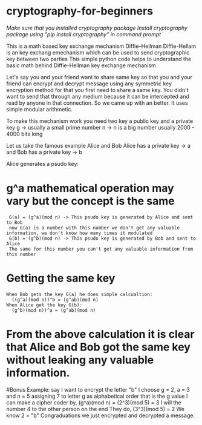 # cryptography-for-beginners
*Make sure that you installed cryptography package*
*Install cryptography package using "pip install cryptography" in command prompt*

This is a math based key exchange mechanism Diffie–Hellman
Diffie-Hellam is an key exchang emechanism which can be used to send cryptographic key between two parties
This simple python code helps to understand the basic math behind Diffie-Hellman key exchange mechanism

Let's say you and your friend want to share  same key so that you and your friend can encrypt and decrypt message using any symmetric key encryption method
for that you first need to share a same key. You didn't want to send that through any medium because it can be intercepted and read by anyone in that connection.
So we came up with an better. It uses simple modular arithmetic.

To make this mechanism work you need two key a public key and a private key
g -> usually a small prime number
n -> n is a big number usually 2000 - 4000 bits long

Let us take the famous example Alice and Bob
Alice has a private key -> a
and 
Bob has a private key -> b

Alice generates a  psudo key:
# g^a mathematical operation may vary but the concept is the same
     G(a) = (g^a)(mod n) -> This psudo key is generated by Alice and sent to Bob
     now G(a) is a number with this number we don't get any valuable information, we don't know how many times it modulated
     G(b) = (g^b)(mod n) -> This psudo key is generated by Bob and sent to Alice
     The same for this number you can't get any valuable information from this number
# Getting the same key
    When Bob gets the key G(a) he does simple calcualtion:
      ((g^a)(mod n))^b = (g^ab)(mod n)
    When Alice get the key G(b):
      (g^b)(mod n))^a = (g^ab)(mod n)
 # From the above calculation it is clear that Alice and Bob got the same key without leaking any valuable information.

 #Bonus 
 Example:
    say I want to encrypt the letter "b"
    I choose g = 2, a = 3 and n = 5
    assigning 7 to letter g as alphabetical order that is the g value
    I can make a cipher coder by,
      (g^a)(mod n) = (2^3)(mod 5) = 3
    I will the number 4 to the other person on the end
    They do,
      (3^3)(mod 5) = 2
    We know 2 = "b"
    Congraduations we just encrypted and decrypted a message.
      
     
     




